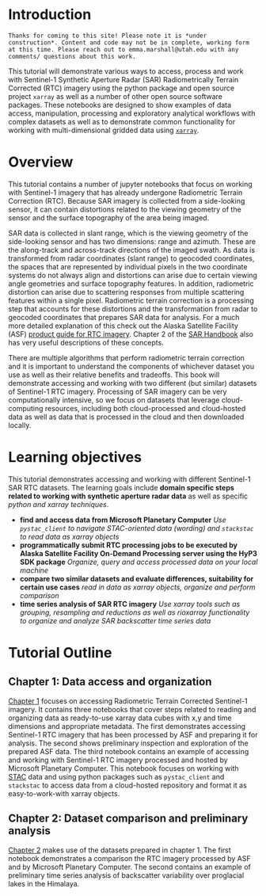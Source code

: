 # Introduction 

```{warning}
Thanks for coming to this site! Please note it is *under construction*. Content and code may not be in complete, working form at this time. Please reach out to emma.marshall@utah.edu with any comments/ questions about this work.
```

This tutorial will demonstrate various ways to access, process and work with Sentinel-1 Synthetic Aperture Radar (SAR) Radiometrically Terrain Corrected (RTC) imagery using the python package and open source project `xarray` as well as a number of other open source software packages. These notebooks are designed to show examples of data access, manipulation, processing and exploratory analytical workflows with complex datasets as well as to demonstrate common functionality for working with multi-dimensional gridded data using [`xarray`](https://docs.xarray.dev/en/stable/). 

# Overview

This tutorial contains a number of jupyter notebooks that focus on working with Sentinel-1 imagery that has already undergone Radiometric Terrain Correction (RTC). Because SAR imagery is collected from a side-looking sensor, it can contain distortions related to the viewing geometry of the sensor and the surface topography of the area being imaged. 

SAR data is collected in slant range, which is the viewing geometry of the side-looking sensor and has two dimensions: range and azimuth. These are the along-track and across-track directions of the imaged swath. As data is transformed from radar coordinates (slant range) to geocoded coordinates, the spaces that are represented by individual pixels in the two coordinate systems do not always align and distortions can arise due to certain viewing angle geometries and surface topography features. In addition, radiometric distortion can arise due to scattering responses from multiple scattering features within a single pixel. Radiometric terrain correction is a processing step that accounts for these distortions and the transformation from radar to geocoded coordinates that prepares SAR data for analysis. For a much more detailed explanation of this check out the Alaska Satellite Facility (ASF) [product guide for RTC imagery](https://hyp3-docs.asf.alaska.edu/guides/rtc_product_guide/). Chapter 2 of the [SAR Handbook](https://gis1.servirglobal.net/TrainingMaterials/SAR/Chp2Content.pdf) also has very useful descriptions of these concepts. 

There are multiple algorithms that perform radiometric terrain correction and it is important to understand the components of whichever dataset you use as well as their relative benefits and tradeoffs. This book will demonstrate accessing and working with two different (but similar) datasets of Sentinel-1 RTC imagery. Processing of SAR imagery can be very computationally intensive, so we focus on datasets that leverage cloud-computing resources, including both cloud-processed and cloud-hosted data as well as data that is processed in the cloud and then downloaded locally. 

# Learning objectives

This tutorial demonstrates accessing and working with different Sentinel-1 SAR RTC datasets. The learning goals include **domain specific steps related to working with synthetic aperture radar data** as well as specific *python and xarray techniques*. 

- **find and access data from Microsoft Planetary Computer** *Use `pystac_client` to navigate STAC-oriented data (wording) and `stackstac` to read data as xarray objects*
- **programmatically submit RTC processing jobs to be executed by Alaska Satellite Facility On-Demand Processing server using the HyP3 SDK package** *Organize, query and access processed data on your local machine*
- **compare two similar datasets and evaluate differences, suitability for certain use cases** *read in data as xarray objects, organize and perform comparison*
- **time series analysis of SAR RTC imagery** *Use xarray tools such as grouping, resampling and reductions as well as rioxarray functionality to organize and analyze SAR backscatter time series data*


# Tutorial Outline

## Chapter 1: Data access and organization

[Chapter 1](ch1_root.md) focuses on accessing Radiometric Terrain Corrected Sentinel-1 imagery. It contains three notebooks that cover steps related to reading and organizing data as ready-to-use xarray data cubes with x,y and time dimensions and appropriate metadata. The first demonstrates accessing Sentinel-1 RTC imagery that has been processed by ASF and preparing it for analysis. The second shows preliminary inspection and exploration of the prepared ASF data. The third notebook contains an example of accessing and working with Sentinel-1 RTC imagery processed and hosted by Microsoft Planetary Computer. This notebook focuses on working with [STAC](https://stacspec.org/en) data and using python packages such as `pystac_client` and `stackstac` to access data from a cloud-hosted repository and format it as easy-to-work-with xarray objects.

## Chapter 2: Dataset comparison and preliminary analysis

[Chapter 2](ch2_root.md) makes use of the datasets prepared in chapter 1. The first notebook demonstrates a comparison the RTC imagery processed by ASF and by Microsoft Planetary Computer. The second contains an example of preliminary time series analysis of backscatter variability over proglacial lakes in the Himalaya. 

